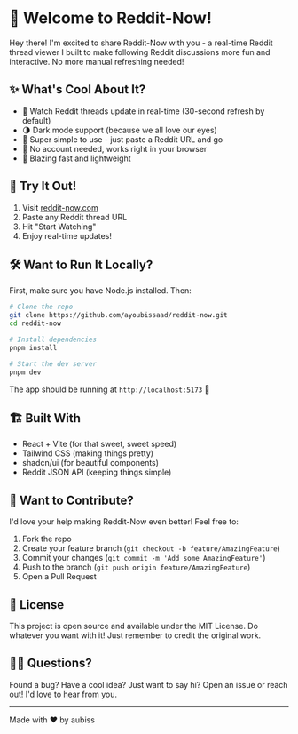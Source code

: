 # 👋 Welcome to Reddit-Now!

Hey there! I'm excited to share Reddit-Now with you - a real-time Reddit thread viewer I built to make following Reddit discussions more fun and interactive. No more manual refreshing needed!

## ✨ What's Cool About It?

- 🔄 Watch Reddit threads update in real-time (30-second refresh by default)
- 🌗 Dark mode support (because we all love our eyes)
- 🎯 Super simple to use - just paste a Reddit URL and go
- 🚀 No account needed, works right in your browser
- 💨 Blazing fast and lightweight

## 🚀 Try It Out!

1. Visit [reddit-now.com](https://reddit-now.com)
2. Paste any Reddit thread URL
3. Hit "Start Watching"
4. Enjoy real-time updates!

## 🛠️ Want to Run It Locally?

First, make sure you have Node.js installed. Then:

```bash
# Clone the repo
git clone https://github.com/ayoubissaad/reddit-now.git
cd reddit-now

# Install dependencies
pnpm install

# Start the dev server
pnpm dev
```

The app should be running at `http://localhost:5173` 🎉

## 🏗️ Built With

- React + Vite (for that sweet, sweet speed)
- Tailwind CSS (making things pretty)
- shadcn/ui (for beautiful components)
- Reddit JSON API (keeping things simple)

## 🤝 Want to Contribute?

I'd love your help making Reddit-Now even better! Feel free to:

1. Fork the repo
2. Create your feature branch (`git checkout -b feature/AmazingFeature`)
3. Commit your changes (`git commit -m 'Add some AmazingFeature'`)
4. Push to the branch (`git push origin feature/AmazingFeature`)
5. Open a Pull Request

## 📝 License

This project is open source and available under the MIT License. Do whatever you want with it! Just remember to credit the original work.

## 🙋‍♂️ Questions?

Found a bug? Have a cool idea? Just want to say hi? Open an issue or reach out! I'd love to hear from you.

---

Made with ❤️ by aubiss
